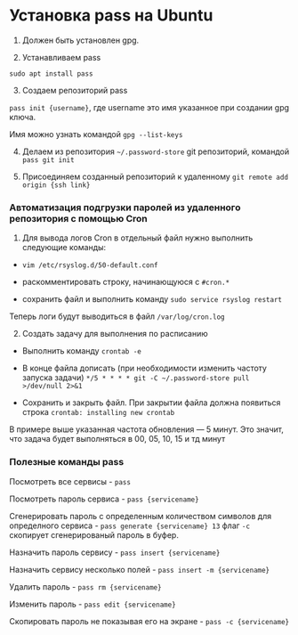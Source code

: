 # Установка pass на Ubuntu

1. Должен быть установлен gpg.

2. Устанавливаем pass

`sudo apt install pass`

3. Создаем репозиторий pass

`pass init {username}`, где username это имя указанное при создании gpg ключа. 

Имя можно узнать командой `gpg --list-keys` 

4. Делаем из репозитория `~/.password-store`  git репозиторий, командой `pass git init`

5. Присоединяем созданный репозиторий к удаленному `git remote add origin {ssh link}`

### Автоматизация подгрузки паролей из удаленного репозитория с помощью Cron

1. Для вывода логов Cron в отдельный файл нужно выполнить следующие команды: 
- `vim /etc/rsyslog.d/50-default.conf`

- раскомментировать строку, начинающуюся с `#cron.*`

- сохранить файл и выполнить команду `sudo service rsyslog restart`

Теперь логи будут выводиться в файл `/var/log/cron.log`

2. Создать задачу для выполнения по расписанию
- Выполнить команду `crontab -e`

- В конце файла дописать (при необходимости изменить частоту запуска задачи) `*/5 * * * * git -C ~/.password-store pull >/dev/null 2>&1`

- Сохранить и закрыть файл. При закрытии файла должна появиться строка `crontab: installing new crontab`

В примере выше указанная частота обновления — 5 минут. Это значит, что задача будет выполняться в 00, 05, 10, 15 и тд минут


### Полезные команды pass

Посмотреть все сервисы - `pass`

Посмотреть пароль сервиса - `pass {servicename}`

Сгенерировать пароль с определенным  количеством символов для определного сервиса - `pass generate {servicename} 13` флаг  `-c` скопирует сгенерированый пароль в буфер.

Назначить пароль сервису - `pass insert {servicename}`

Назначить сервису несколько полей - `pass insert -m {servicename}`

Удалить пароль - `pass rm {servicename}`

Изменить пароль - `pass edit {servicename}`

Скопировать пароль не показывая его на экране - `pass -c {servicename}`


